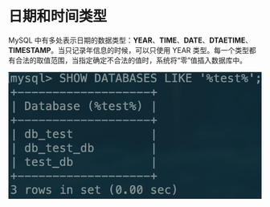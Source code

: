 # 日期和时间类型

MySQL 中有多处表示日期的数据类型：**YEAR**、**TIME**、**DATE**、**DTAETIME**、**TIMESTAMP**。当只记录年信息的时候，可以只使用 YEAR 类型。每一个类型都有合法的取值范围，当指定确定不合法的值时，系统将“零”值插入数据库中。

![](../.gitbook/assets/image%20%2819%29.png)



